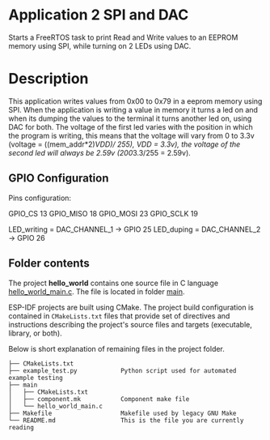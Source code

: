 # Application 2 SPI and DAC

Starts a FreeRTOS task to print Read and Write values to an EEPROM memory using SPI, while turning on 2 LEDs using DAC.


# Description

This application writes values from 0x00 to 0x79 in a eeprom memory using SPI. When the application is writing a value in memory it turns a led on and when its dumping the values to the terminal it turns another led on, using DAC for both.
The voltage of the first led varies with the position in which the program is writing, this means that the voltage will vary from 0 to 3.3v (voltage = ((mem_addr*2)*VDD)/ 255), VDD = 3.3v), the voltage of the second led will always be 2.59v (200*3.3/255 = 2.59v).


## GPIO Configuration

Pins configuration:

GPIO_CS		13
GPIO_MISO	18
GPIO_MOSI	23
GPIO_SCLK	19

LED_writing = DAC_CHANNEL_1 -> GPIO 25
LED_duping = DAC_CHANNEL_2 -> GPIO 26

## Folder contents

The project **hello_world** contains one source file in C language [hello_world_main.c](main/hello_world_main.c). The file is located in folder [main](main).

ESP-IDF projects are built using CMake. The project build configuration is contained in `CMakeLists.txt` files that provide set of directives and instructions describing the project's source files and targets (executable, library, or both). 

Below is short explanation of remaining files in the project folder.

```
├── CMakeLists.txt
├── example_test.py            Python script used for automated example testing
├── main
│   ├── CMakeLists.txt
│   ├── component.mk           Component make file
│   └── hello_world_main.c
├── Makefile                   Makefile used by legacy GNU Make
└── README.md                  This is the file you are currently reading
```
